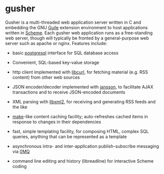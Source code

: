 gusher
======

Gusher is a multi-threaded
web application server written in C and embedding the
GNU [Guile](http://www.gnu.org/software/guile/) extension environment
to host applications written in
[Scheme](https://en.wikipedia.org/wiki/Scheme_%28programming_language%29).
Each gusher web application runs as a free-standing web server,
though will typically 
be fronted by a general-purpose web server such as apache or nginx.
Features include:

- basic [postgresql](http://www.postgresql.org/) interface for SQL
database access

- Convenient, SQL-based key-value storage

- http client implemented with [libcurl](http://curl.haxx.se/), for
fetching material (e.g. RSS content) from other web sources

- JSON encoder/decoder implemented with
[jansson](http://www.digip.org/jansson/), to facilitate AJAX
transactions and to receive JSON-encoded documents

- XML parsing with [libxml2](http://xmlsoft.org/), for receiving and
generating RSS feeds and the like

- [make](http://linux.die.net/man/1/make)-like content caching facility;
auto-refreshes cached items in response to changes in their dependencies

- fast, simple templating facility, for composing HTML, complex
SQL queries, anything that can be represented as a template

- asynchronous intra- and inter-application publish-subscribe messaging
via [0MQ](http://zeromq.org/)

- command line editing and history (libreadline) for interactive
Scheme coding

